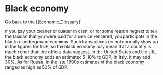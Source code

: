 # Black economy

Go back to the [[Economic_Glossary]]


If you pay your cleaner or builder in cash, or for some reason neglect to tell the taxman that you were paid for a service rendered, you participate in the black or underground economy. Such transactions do not normally show up in the figures for GDP, so the black economy may mean that a country is much richer than the official data suggest. In the United States and the UK, the black economy adds an estimated 5-10% to GDP; in Italy, it may add 30%. As for Russia, in the late 1990s estimates of the black economy ranged as high as 50% of GDP.

